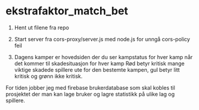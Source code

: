# ekstrafaktor_match_bet

1. Hent ut filene fra repo

2. Start server fra cors-proxy/server.js med node.js for unngå cors-policy feil

3. Dagens kamper er hovedsiden der du ser kampstatus for hver kamp når det kommer til skadesituasjon for hver kamp
   Rød betyr kritisk mange viktige skadede spillere ute for den bestemte kampen, gul betyr litt kritisk og grønn ikke kritisk.

For tiden jobber jeg med firebase brukerdatabase som skal kobles til prosjektet der man kan lage bruker og lagre statistikk på ulike lag og spillere.
